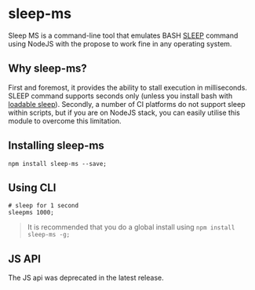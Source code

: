 # sleep-ms

Sleep MS is a command-line tool that emulates BASH [SLEEP](https://en.wikipedia.org/wiki/Sleep_%28Unix%29) command using NodeJS with the propose to work fine in any operating system.

## Why sleep-ms?

First and foremost, it provides the ability to stall execution in milliseconds. SLEEP command supports seconds only 
(unless you install bash with [loadable sleep](http://sleep.dashnine.org/docs/api/sleep/interfaces/Loadable.html)).
Secondly, a number of CI platforms do not support sleep within scripts, but if you are on NodeJS stack, you can easily
utilise this module to overcome this limitation.

## Installing sleep-ms

```terminal
npm install sleep-ms --save;
```

## Using CLI

```terminal
# sleep for 1 second
sleepms 1000;
```
> It is recommended that you do a global install using  `npm install sleep-ms -g;`

## JS API

The JS api was deprecated in the latest release.
